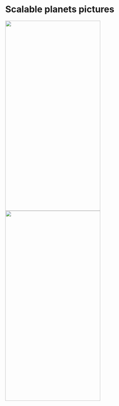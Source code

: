 # Scalable planets pictures

<img src="https://user-images.githubusercontent.com/7153849/114783876-45ee2680-9d72-11eb-981a-773ae60d78a1.png" height="600" width="300">

<img src="https://user-images.githubusercontent.com/7153849/114783857-41297280-9d72-11eb-921b-35d5f0900fda.png" height="600" width="300">
